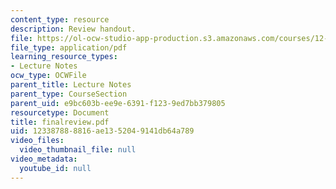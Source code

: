 ```yaml
---
content_type: resource
description: Review handout.
file: https://ol-ocw-studio-app-production.s3.amazonaws.com/courses/12-800-fluid-dynamics-of-the-atmosphere-and-ocean-fall-2004/123387888816ae1352049141db64a789_finalreview.pdf
file_type: application/pdf
learning_resource_types:
- Lecture Notes
ocw_type: OCWFile
parent_title: Lecture Notes
parent_type: CourseSection
parent_uid: e9bc603b-ee9e-6391-f123-9ed7bb379805
resourcetype: Document
title: finalreview.pdf
uid: 12338788-8816-ae13-5204-9141db64a789
video_files:
  video_thumbnail_file: null
video_metadata:
  youtube_id: null
---
```

